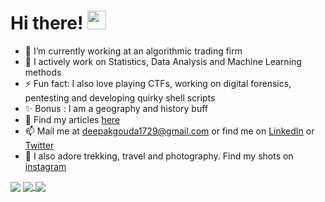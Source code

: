 # Hi there! <img src="https://raw.githubusercontent.com/MartinHeinz/MartinHeinz/master/wave.gif" width="30px">

- 🔭 I’m currently working at an algorithmic trading firm
- 🌱 I actively work on Statistics, Data Analysis and Machine Learning methods
- ⚡ Fun fact: I also love playing CTFs, working on digital forensics, pentesting and developing quirky shell scripts
- ✨ Bonus : I am a geography and history buff
- 💬 Find my articles [here](deepakgouda.netlify.app)
- 📫 Mail me at [deepakgouda1729@gmail.com](mailto:deepakgouda1729@gmail.com) or find me on [LinkedIn](https://www.linkedin.com/in/deepakgouda/) or [Twitter](https://twitter.com/deepakgouda_)
- 💝 I also adore trekking, travel and photography. Find my shots on [instagram](https://www.instagram.com/deepak.gouda_/)

<img align="center" src="https://github-readme-stats.vercel.app/api/?username=deepakgouda&theme=radical&count_private=true" />

<a href="https://github.com/deepakgouda/StockPricePrediction">
  <img align="center" src="https://github-readme-stats.vercel.app/api/pin/?username=deepakgouda&repo=StockPricePrediction&title_color=ffffff&text_color=c9cacc&icon_color=2bbc8a&bg_color=1d1f21" />
</a>

<a href="https://github.com/deepakgouda/ParallelComputing">
  <img align="center" src="https://github-readme-stats.vercel.app/api/pin/?username=deepakgouda&repo=ParallelComputing&title_color=ffffff&text_color=c9cacc&icon_color=2bbc8a&bg_color=1d1f21" />
</a>
